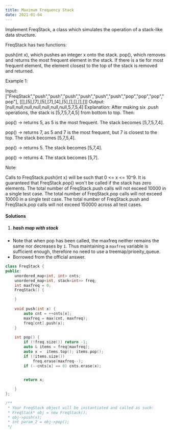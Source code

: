 ```yaml
---
title: Maximum Frequency Stack
date: 2021-01-04
---
```

Implement FreqStack, a class which simulates the operation of a stack-like data structure.

FreqStack has two functions:

push(int x), which pushes an integer x onto the stack.
pop(), which removes and returns the most frequent element in the stack.
If there is a tie for most frequent element, the element closest to the top of the stack is removed and returned.
 

Example 1:

Input: 
["FreqStack","push","push","push","push","push","push","pop","pop","pop","pop"],
[[],[5],[7],[5],[7],[4],[5],[],[],[],[]]
Output: [null,null,null,null,null,null,null,5,7,5,4]
Explanation:
After making six .push operations, the stack is [5,7,5,7,4,5] from bottom to top.  Then:

pop() -> returns 5, as 5 is the most frequent.
The stack becomes [5,7,5,7,4].

pop() -> returns 7, as 5 and 7 is the most frequent, but 7 is closest to the top.
The stack becomes [5,7,5,4].

pop() -> returns 5.
The stack becomes [5,7,4].

pop() -> returns 4.
The stack becomes [5,7].
 

Note:

Calls to FreqStack.push(int x) will be such that 0 <= x <= 10^9.
It is guaranteed that FreqStack.pop() won't be called if the stack has zero elements.
The total number of FreqStack.push calls will not exceed 10000 in a single test case.
The total number of FreqStack.pop calls will not exceed 10000 in a single test case.
The total number of FreqStack.push and FreqStack.pop calls will not exceed 150000 across all test cases.

#### Solutions

1. ##### hash map with stack

- Note that when pop has been called, the maxfreq neither remains the same nor decreases by `1`. Thus maintaining a `maxfreq` variable is sufficient enough, therefore no need to use a treemap/prioeity_queue.
- Borrowed from the official answer.

```cpp
class FreqStack {
public:
    unordered_map<int, int> cnts;
    unordered_map<int, stack<int>> freq;
    int maxfreq = 0;
    FreqStack() {

    }
    
    void push(int x) {
        auto cnt = ++cnts[x];
        maxfreq = max(cnt, maxfreq);
        freq[cnt].push(x);
    }
    
    int pop() {
        if (!freq.size()) return -1;
        auto & items = freq[maxfreq];
        auto x =  items.top(); items.pop();
        if (!items.size())
            freq.erase(maxfreq--);
        if (--cnts[x] == 0) cnts.erase(x);
        

        return x;

    }
};

/**
 * Your FreqStack object will be instantiated and called as such:
 * FreqStack* obj = new FreqStack();
 * obj->push(x);
 * int param_2 = obj->pop();
 */
```